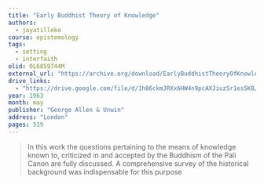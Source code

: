 ```yaml
---
title: "Early Buddhist Theory of Knowledge"
authors:
  - jayatilleke
course: epistemology
tags:
  - setting
  - interfaith
olid: OL6859744M
external_url: "https://archive.org/download/EarlyBuddhistTheoryOfKnowledge/Early%20Buddhist%20Theory%20of%20Knowledge.pdf"
drive_links:
  - "https://drive.google.com/file/d/1h86ckmJRXx6HW4n9pcAXJiuzSr1es5K8/view?usp=drivesdk"
year: 1963
month: may
publisher: "George Allen & Unwin"
address: "London"
pages: 519
---
```


> In this work the questions pertaining to the means of knowledge known to, criticized in and accepted by the Buddhism of the Pali Canon are fully discussed.
A comprehensive survey of the historical background was indispensable for this purpose

